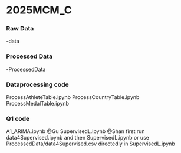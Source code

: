 # 2025MCM_C
### Raw Data
-data

### Processed Data
-ProcessedData

### Dataprocessing code
ProcessAthleteTable.ipynb
ProcessCountryTable.ipynb
ProcessMedalTable.ipynb

### Q1 code
A1_ARIMA.ipynb @Gu
SupervisedL.ipynb @Shan
  first run data4Supervised.ipynb and then SupervisedL.ipynb
  or use ProcessedData/data4Supervised.csv directedly in SupervisedL.ipynb
